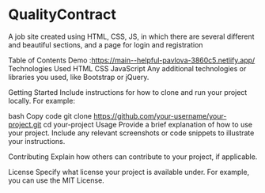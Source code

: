 # QualityContract

A job site created using HTML, CSS, JS, in which there are several different and beautiful sections, and a page for login and registration

Table of Contents
Demo :https://main--helpful-pavlova-3860c5.netlify.app/
Technologies Used
HTML
CSS
JavaScript
Any additional technologies or libraries you used, like Bootstrap or jQuery.


Getting Started
Include instructions for how to clone and run your project locally. For example:

bash
Copy code
git clone https://github.com/your-username/your-project.git
cd your-project
Usage
Provide a brief explanation of how to use your project. Include any relevant screenshots or code snippets to illustrate your instructions.

Contributing
Explain how others can contribute to your project, if applicable.

License
Specify what license your project is available under. For example, you can use the MIT License.

